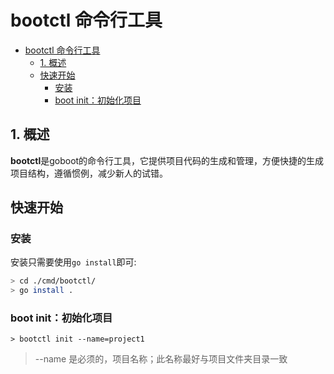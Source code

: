 # bootctl 命令行工具

- [bootctl 命令行工具](#bootctl-命令行工具)
  - [1. 概述](#1-概述)
  - [快速开始](#快速开始)
    - [安装](#安装)
    - [boot init：初始化项目](#boot-init初始化项目)


## 1. 概述

**bootctl**是goboot的命令行工具，它提供项目代码的生成和管理，方便快捷的生成项目结构，遵循惯例，减少新人的试错。

## 快速开始

### 安装

安装只需要使用`go install`即可:

```bash
> cd ./cmd/bootctl/
> go install .
```

### boot init：初始化项目

```
> bootctl init --name=project1
```
> --name 是必须的，项目名称；此名称最好与项目文件夹目录一致